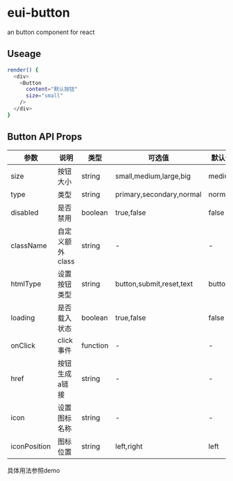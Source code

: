 
# eui-button

an button component for react


## Useage
```sh
render() {
  <div>
    <Button 
      content="默认按钮"
      size="small"
    />
  </div>
}
```

## Button API Props

|参数|说明|类型|可选值|默认值|
|----|----|----|----|------|
|size|按钮大小|string|small,medium,large,big|medium|
|type|类型|string|primary,secondary,normal|normal|
|disabled|是否禁用|boolean|true,false|false|
|className|自定义额外class|string|-|-|
|htmlType|设置按钮类型|string|button,submit,reset,text|button|
|loading|是否载入状态|boolean|true,false|false|
|onClick|click事件|function|-|-|
|href|按钮生成a链接|string|-|-|
|icon|设置图标名称|string|-|-|
|iconPosition|图标位置|string|left,right|left|

具体用法参照demo

